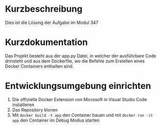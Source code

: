 # Kurzbeschreibung
Dies ist die Lösung der Aufgabe im Modul 347

# Kurzdokumentation
Das Projekt besteht aus der app.py Datei, in welcher der ausführbare Code drinsteht und aus dem Dockerfile, wo die Befehle zum Erstellen eines Docker Containers enthalten sind.

# Entwicklungsumgebung einrichten
1. Die offizielle Docker Extension von Microsoft in Visual Studio Code installieren
2. Das Repository klonen
3. Mit `docker build -t app` den Container bauen und mit `docker run -it app` den Container im Debug Modus starten
